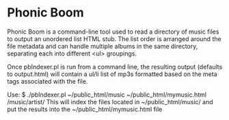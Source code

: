 Phonic Boom
=======

Phonic Boom is a command-line tool used to read a directory of music files to
output an unordered list HTML stub.  The list order is arranged around the file 
metadata and can handle multiple albums in the same directory, separating each
into different &lt;ul&gt; groupings.

Once pbIndexer.pl is run from a command line, the resulting output (defaults to
output.html) will contain a ul/li list of mp3s formatted based on the meta tags
associated with the file.  

Use:
    $ ./pbIndexer.pl ~/public_html/music ~/public_html/mymusic.html /music/artist/
    This will index the files located in ~/public_html/music/ and put the results 
    into the ~/public_html/mymusic.html file
